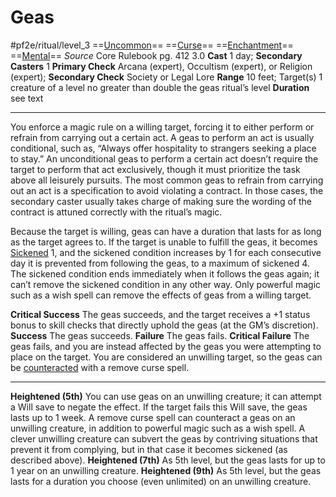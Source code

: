 # Geas
#pf2e/ritual/level_3
==[Uncommon](../../../rules/traits/uncommon.md)== ==[Curse](../../../rules/traits/curse.md)== ==[Enchantment](../../../rules/traits/enchantment.md)== ==[Mental](../../../rules/traits/mental.md)==
*Source* Core Rulebook pg. 412 3.0
**Cast** 1 day; **Secondary Casters** 1
**Primary Check** Arcana (expert), Occultism (expert), or Religion (expert); **Secondary Check** Society or Legal Lore
**Range** 10 feet; Target(s) 1 creature of a level no greater than double the geas ritual’s level
**Duration** see text

---
You enforce a magic rule on a willing target, forcing it to either perform or refrain from carrying out a certain act. A geas to perform an act is usually conditional, such as, “Always offer hospitality to strangers seeking a place to stay.” An unconditional geas to perform a certain act doesn’t require the target to perform that act exclusively, though it must prioritize the task above all leisurely pursuits. The most common geas to refrain from carrying out an act is a specification to avoid violating a contract. In those cases, the secondary caster usually takes charge of making sure the wording of the contract is attuned correctly with the ritual’s magic.

Because the target is willing, geas can have a duration that lasts for as long as the target agrees to. If the target is unable to fulfill the geas, it becomes [Sickened](../../../Conditions/Sickened.md) 1, and the sickened condition increases by 1 for each consecutive day it is prevented from following the geas, to a maximum of sickened 4. The sickened condition ends immediately when it follows the geas again; it can’t remove the sickened condition in any other way. Only powerful magic such as a wish spell can remove the effects of geas from a willing target.

**Critical Success** The geas succeeds, and the target receives a +1 status bonus to skill checks that directly uphold the geas (at the GM’s discretion).
**Success** The geas succeeds.
**Failure** The geas fails.
**Critical Failure** The geas fails, and you are instead affected by the geas you were attempting to place on the target. You are considered an unwilling target, so the geas can be [counteracted](../../../Rules/Counteracting.md) with a remove curse spell.

<hr>

**Heightened (5th)** You can use geas on an unwilling creature; it can attempt a Will save to negate the effect. If the target fails this Will save, the geas lasts up to 1 week. A remove curse spell can counteract a geas on an unwilling creature, in addition to powerful magic such as a wish spell. A clever unwilling creature can subvert the geas by contriving situations that prevent it from complying, but in that case it becomes sickened (as described above).
**Heightened (7th)** As 5th level, but the geas lasts for up to 1 year on an unwilling creature.
**Heightened (9th)** As 5th level, but the geas lasts for a duration you choose (even unlimited) on an unwilling creature.